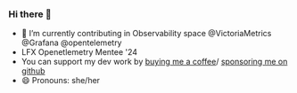 ### Hi there 👋

- 🔭 I’m currently contributing in Observability space @VictoriaMetrics @Grafana @opentelemetry
- LFX Openetlemetry Mentee '24
- You can support my dev work by [buying me a coffee](https://www.buymeacoffee.com/khushijain21)/ [sponsoring me on github](https://github.com/sponsors/khushijain21)
- 😄 Pronouns: she/her

<!--
**khushijain21/khushijain21** is a ✨ _special_ ✨ repository because its `README.md` (this file) appears on your GitHub profile.

Here are some ideas to get you started:

- 🔭 I’m currently working on ...
- 🌱 I’m currently learning ...
- 👯 I’m looking to collaborate on ...
- 🤔 I’m looking for help with ...
- 💬 Ask me about ...
- 📫 How to reach me: ...
- 😄 Pronouns: ...
- ⚡ Fun fact: ...
-->
